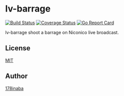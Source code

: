 # lv-barrage

[![Build Status](https://travis-ci.org/178inaba/lv-barrage.svg?branch=master)](https://travis-ci.org/178inaba/lv-barrage)
[![Coverage Status](https://coveralls.io/repos/github/178inaba/lv-barrage/badge.svg?branch=master)](https://coveralls.io/github/178inaba/lv-barrage?branch=master)
[![Go Report Card](https://goreportcard.com/badge/github.com/178inaba/lv-barrage)](https://goreportcard.com/report/github.com/178inaba/lv-barrage)

lv-barrage shoot a barrage on Niconico live broadcast.

## License

[MIT](LICENSE)

## Author

[178inaba](https://github.com/178inaba)
